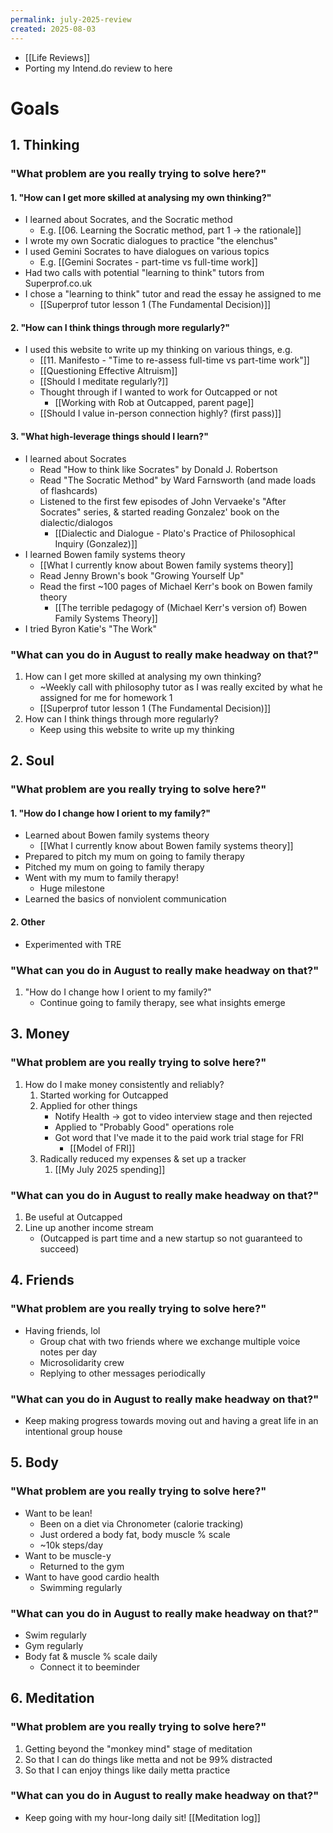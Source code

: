 ```yaml
---
permalink: july-2025-review
created: 2025-08-03
---
```

- [[Life Reviews]]
- Porting my Intend.do review to here
# Goals
## 1. Thinking
### "What problem are you really trying to solve here?"
#### 1. "How can I get more skilled at analysing my own thinking?"
- I learned about Socrates, and the Socratic method 
	- E.g. [[06. Learning the Socratic method, part 1 → the rationale]]
- I wrote my own Socratic dialogues to practice "the elenchus"
- I used Gemini Socrates to have dialogues on various topics
	- E.g. [[Gemini Socrates - part-time vs full-time work]]
- Had two calls with potential "learning to think" tutors from Superprof.co.uk
- I chose a "learning to think" tutor and read the essay he assigned to me
	- [[Superprof tutor lesson 1 (The Fundamental Decision)]]
#### 2. "How can I think things through more regularly?"
- I used this website to write up my thinking on various things, e.g.
	- [[11. Manifesto - "Time to re-assess full-time vs part-time work"]]
	- [[Questioning Effective Altruism]]
	- [[Should I meditate regularly?]]
	- Thought through if I wanted to work for Outcapped or not 
		- [[Working with Rob at Outcapped, parent page]]
	- [[Should I value in-person connection highly? (first pass)]]
#### 3. "What high-leverage things should I learn?"
- I learned about Socrates
	- Read "How to think like Socrates" by Donald J. Robertson
	- Read "The Socratic Method" by Ward Farnsworth (and made loads of flashcards)
	- Listened to the first few episodes of John Vervaeke's "After Socrates" series, & started reading Gonzalez' book on the dialectic/dialogos
		- [[Dialectic and Dialogue - Plato's Practice of Philosophical Inquiry (Gonzalez)]]
- I learned Bowen family systems theory
	- [[What I currently know about Bowen family systems theory]]
	- Read Jenny Brown's book "Growing Yourself Up"
	- Read the first ~100 pages of Michael Kerr's book on Bowen family theory
		- [[The terrible pedagogy of (Michael Kerr's version of) Bowen Family Systems Theory]]
- I tried Byron Katie's "The Work"
### "What can you do in August to really make headway on that?"
1. How can I get more skilled at analysing my own thinking?
	- ~Weekly call with philosophy tutor as I was really excited by what he assigned for me for homework 1
	- [[Superprof tutor lesson 1 (The Fundamental Decision)]]
2. How can I think things through more regularly?
	- Keep using this website to write up my thinking
## 2. Soul
### "What problem are you really trying to solve here?"
#### 1. "How do I change how I orient to my family?"
- Learned about Bowen family systems theory
	- [[What I currently know about Bowen family systems theory]]
- Prepared to pitch my mum on going to family therapy
- Pitched my mum on going to family therapy 
- Went with my mum to family therapy!
	- Huge milestone
- Learned the basics of nonviolent communication
#### 2. Other
- Experimented with TRE
### "What can you do in August to really make headway on that?"
1. "How do I change how I orient to my family?"
	- Continue going to family therapy, see what insights emerge
## 3. Money
### "What problem are you really trying to solve here?"
1. How do I make money consistently and reliably?
	1. Started working for Outcapped
	2. Applied for other things
		- Notify Health → got to video interview stage and then rejected
		- Applied to "Probably Good" operations role
		- Got word that I've made it to the paid work trial stage for FRI
			- [[Model of FRI]]
	3. Radically reduced my expenses & set up a tracker
		1. [[My July 2025 spending]]
### "What can you do in August to really make headway on that?"
1. Be useful at Outcapped
2. Line up another income stream
	- (Outcapped is part time and a new startup so not guaranteed to succeed)
## 4. Friends
### "What problem are you really trying to solve here?"
- Having friends, lol
	- Group chat with two friends where we exchange multiple voice notes per day
	- Microsolidarity crew
	- Replying to other messages periodically
### "What can you do in August to really make headway on that?"
- Keep making progress towards moving out and having a great life in an intentional group house
## 5. Body
### "What problem are you really trying to solve here?"
- Want to be lean!
	- Been on a diet via Chronometer (calorie tracking)
	- Just ordered a body fat, body muscle % scale
	- ~10k steps/day
- Want to be muscle-y
	- Returned to the gym 
- Want to have good cardio health
	- Swimming regularly
### "What can you do in August to really make headway on that?"
- Swim regularly 
- Gym regularly 
- Body fat & muscle % scale daily
	- Connect it to beeminder
## 6. Meditation
### "What problem are you really trying to solve here?"
1. Getting beyond the "monkey mind" stage of meditation
2. So that I can do things like metta and not be 99% distracted
3. So that I can enjoy things like daily metta practice
### "What can you do in August to really make headway on that?"
- Keep going with my hour-long daily sit! [[Meditation log]]